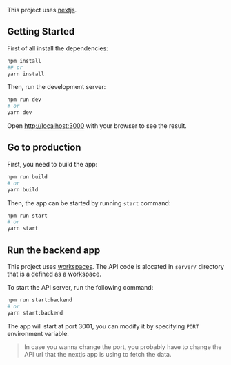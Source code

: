 This project uses [nextjs](https://nextjs.org/).

## Getting Started
First of all install the dependencies:
```bash
npm install
## or
yarn install
```

Then, run the development server:

```bash
npm run dev
# or
yarn dev
```

Open [http://localhost:3000](http://localhost:3000) with your browser to see the result.

## Go to production
First, you need to build the app:

```bash
npm run build
# or
yarn build
```

Then, the app can be started by running `start` command:

```bash
npm run start
# or
yarn start
```

## Run the backend app
This project uses [workspaces](https://docs.npmjs.com/cli/v7/using-npm/workspaces). The API code is alocated in `server/` directory that is a defined as a workspace.

To start the API server, run the following command:
```bash
npm run start:backend
# or
yarn start:backend
```

The app will start at port 3001, you can modify it by specifying `PORT` environment variable.

> In case you wanna change the port, you probably have to change the API url that the nextjs app is using to fetch the data.